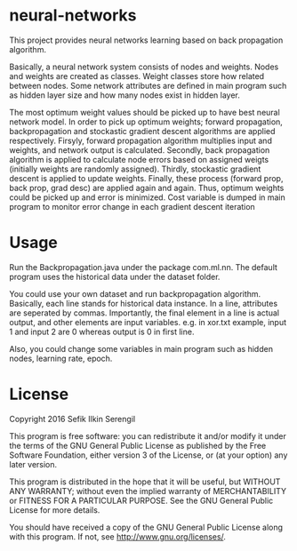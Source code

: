 # neural-networks

This project provides neural networks learning based on back propagation algorithm. 

Basically, a neural network system consists of nodes and weights. Nodes and weights are created as classes. Weight classes store how related between nodes. Some network attributes are defined in main program such as hidden layer size and how many nodes exist in hidden layer. 

The most optimum weight values should be picked up to have best neural network model. In order to pick up optimum weights; forward propagation, backpropagation and stockastic gradient descent algorithms are applied respectively. Firsyly, forward propagation algorithm multiplies input and weights, and network output is calculated. Secondly, back propagation algorithm is applied to calculate node errors based on assigned weigts (initially weights are randomly assigned). Thirdly, stockastic gradient descent is applied to update weights. Finally, these process (forward prop, back prop, grad desc) are applied again and again. Thus, optimum weights could be picked up and error is minimized. Cost variable is dumped in main program to monitor error change in each gradient descent iteration

Usage
=====

Run the Backpropagation.java under the package com.ml.nn. The default program uses the historical data under the dataset folder. 

You could use your own dataset and run backpropagation algorithm. Basically, each line stands for historical data instance. In a line, attributes are seperated by commas. Importantly, the final element in a line is actual output, and other elements are input variables. e.g. in xor.txt example, input 1 and input 2 are 0 whereas output is 0 in first line.

Also, you could change some variables in main program such as hidden nodes, learning rate, epoch.

License
=======

Copyright 2016 Sefik Ilkin Serengil

This program is free software: you can redistribute it and/or modify it under the terms of the GNU General Public License as published by the Free Software Foundation, either version 3 of the License, or (at your option) any later version.

This program is distributed in the hope that it will be useful, but WITHOUT ANY WARRANTY; without even the implied warranty of MERCHANTABILITY or FITNESS FOR A PARTICULAR PURPOSE.  See the GNU General Public License for more details.

You should have received a copy of the GNU General Public License along with this program.  If not, see <http://www.gnu.org/licenses/>.
